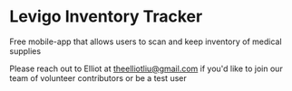 # Levigo Inventory Tracker
Free mobile-app that allows users to scan and keep inventory of medical supplies

Please reach out to Elliot at theelliotliu@gmail.com if you'd like to join our team of volunteer contributors or be a test user
